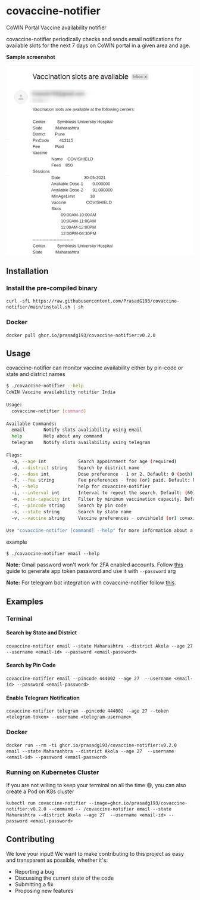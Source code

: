 # covaccine-notifier

CoWIN Portal Vaccine availability notifier

covaccine-notifier periodically checks and sends email notifications for available slots for the next 7 days on CoWIN portal in a given area and age.

**Sample screenshot**

![email notification](./screenshot.png)

## Installation

### Install the pre-compiled binary

```
curl -sfL https://raw.githubusercontent.com/PrasadG193/covaccine-notifier/main/install.sh | sh
```

### Docker
```
docker pull ghcr.io/prasadg193/covaccine-notifier:v0.2.0
```

## Usage

covaccine-notifier can monitor vaccine availability either by pin-code or state and district names

```bash
$ ./covaccine-notifier --help
CoWIN Vaccine availability notifier India

Usage:
  covaccine-notifier [command]

Available Commands:
  email       Notify slots avaliability using email
  help        Help about any command
  telegram    Notify slots availability using telegram

Flags:
  -a, --age int            Search appointment for age (required)
  -d, --district string    Search by district name
  -o, --dose int           Dose preference - 1 or 2. Default: 0 (both)
  -f, --fee string         Fee preferences - free (or) paid. Default: No preference
  -h, --help               help for covaccine-notifier
  -i, --interval int       Interval to repeat the search. Default: (60) second
  -m, --min-capacity int   Filter by minimum vaccination capacity. Default: (1)
  -c, --pincode string     Search by pin code
  -s, --state string       Search by state name
  -v, --vaccine string     Vaccine preferences - covishield (or) covaxin. Default: No preference

Use "covaccine-notifier [command] --help" for more information about a command.
```
example 
```
$ ./covaccine-notifier email --help 
```

**Note:** Gmail password won't work for 2FA enabled accounts. Follow [this](https://support.google.com/accounts/answer/185833?p=InvalidSecondFactor&visit_id=637554658548216477-2576856839&rd=1) guide to generate app token password and use it with `--password` arg 

**Note:** For telegram bot integration with covaccine-notifier follow [this](./docs/telegram-integration.md).

## Examples

### Terminal

#### Search by State and District

```
covaccine-notifier email --state Maharashtra --district Akola --age 27  --username <email-id> --password <email-password>
```

#### Search by Pin Code

```
covaccine-notifier email --pincode 444002 --age 27  --username <email-id> --password <email-password>
```

#### Enable Telegram Notification

```
covaccine-notifier telegram --pincode 444002 --age 27 --token <telegram-token> --username <telegram-username>
```

### Docker

```
docker run --rm -ti ghcr.io/prasadg193/covaccine-notifier:v0.2.0  email --state Maharashtra --district Akola --age 27  --username <email-id> --password <email-password>
```

### Running on Kubernetes Cluster

If you are not willing to keep your terminal on all the time :smile:, you can also create a Pod on K8s cluster

```
kubectl run covaccine-notifier --image=ghcr.io/prasadg193/covaccine-notifier:v0.2.0 --command -- /covaccine-notifier email --state Maharashtra --district Akola --age 27  --username <email-id> --password <email-password>
```

## Contributing

We love your input! We want to make contributing to this project as easy and transparent as possible, whether it's:
- Reporting a bug
- Discussing the current state of the code
- Submitting a fix
- Proposing new features
